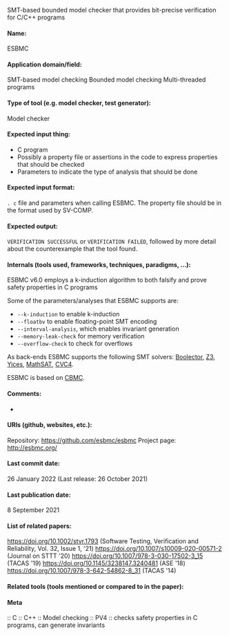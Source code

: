 SMT-based bounded model checker that provides bit-precise verification for C/C++ programs

#### Name:
ESBMC

#### Application domain/field:
SMT-based model checking
Bounded model checking
Multi-threaded programs

#### Type of tool (e.g. model checker, test generator):
Model checker

#### Expected input thing:
- C program
- Possibly a property file or assertions in the code to express properties that should be checked
- Parameters to indicate the type of analysis that should be done

#### Expected input format:
`. c` file and parameters when calling ESBMC.
The property file should be in the format used by SV-COMP.

#### Expected output:
`VERIFICATION SUCCESSFUL` or `VERIFICATION FAILED`, followed by more detail about the counterexample that the tool found.

#### Internals (tools used, frameworks, techniques, paradigms, ...):
ESBMC v6.0 employs a k-induction algorithm to both falsify and prove safety properties in C programs

Some of the parameters/analyses that ESBMC supports are:
- `--k-induction` to enable k-induction
- `--floatbv` to enable floating-point SMT encoding
- `--interval-analysis`, which enables invariant generation
- `--memory-leak-check` for memory verification
- `--overflow-check` to check for overflows

As back-ends ESBMC supports the following SMT solvers: [Boolector](Solvers/SMT/Boolector.md), [Z3](Solvers/SMT/Z3.md), [Yices](Solvers/SMT/Yices.md), [MathSAT](Solvers/SMT/MathSAT.md), [CVC4](Solvers/SMT/CVC4.md).

ESBMC is based on [CBMC](Checkers/CBMC.md).

#### Comments:
-

#### URIs (github, websites, etc.):
Repository: https://github.com/esbmc/esbmc
Project page: http://esbmc.org/

#### Last commit date:
26 January 2022
(Last release: 26 October 2021)

#### Last publication date:
8 September 2021

#### List of related papers:
https://doi.org/10.1002/stvr.1793 (Software Testing, Verification and Reliability, Vol. 32, Issue 1, '21)
https://doi.org/10.1007/s10009-020-00571-2 (Journal on STTT '20)
https://doi.org/10.1007/978-3-030-17502-3_15 (TACAS '19)
https://doi.org/10.1145/3238147.3240481 (ASE '18)
https://doi.org/10.1007/978-3-642-54862-8_31 (TACAS '14)

#### Related tools (tools mentioned or compared to in the paper):

#### Meta
:: C
:: C++
:: Model checking
:: PV4 :: checks safety properties in C programs, can generate invariants